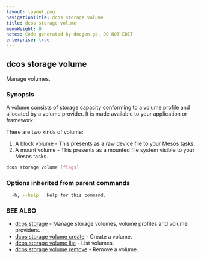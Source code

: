 ```yaml
---
layout: layout.pug
navigationTitle: dcos storage volume
title: dcos storage volume
menuWeight: 0
notes: Code generated by docgen.go, DO NOT EDIT
enterprise: true
---
```

## dcos storage volume

Manage volumes.

### Synopsis

A volume consists of storage capacity conforming to a volume profile and
allocated by a volume provider. It is made available to your application or
framework.

There are two kinds of volume:

1. A block volume - This presents as a raw device file to your Mesos tasks.
2. A mount volume - This presents as a mounted file system visible to your Mesos
tasks.

```bash
dcos storage volume [flags]
```

### Options inherited from parent commands

```bash
  -h, --help   Help for this command.
```

### SEE ALSO

* [dcos storage](../)	 - Manage storage volumes, volume profiles and volume providers.
* [dcos storage volume create](./dcos-storage-volume-create/)	 - Create a volume.
* [dcos storage volume list](./dcos-storage-volume-list/)	 - List volumes.
* [dcos storage volume remove](./dcos-storage-volume-remove/)	 - Remove a volume.

